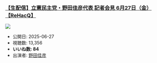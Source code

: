 ### [【生配信】立憲民主党・野田佳彦代表 記者会見 6月27日（金）【ReHacQ】](https://www.youtube.com/watch?v=DhGkYJP_UIM)
[![](https://img.youtube.com/vi/DhGkYJP_UIM/sddefault.jpg)](https://www.youtube.com/watch?v=DhGkYJP_UIM)
-   公開日: 2025-06-27
-   視聴数: 13,356
-   **いいね数: 84**
-   出演者: [野田佳彦](/rehacq_fan/people/野田佳彦 "wikilink")

